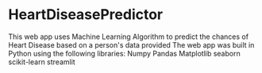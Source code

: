 # HeartDiseasePredictor
This web app uses Machine Learning Algorithm to predict the chances of Heart Disease based on a person's data provided
The web app was built in Python using the following libraries:
Numpy
Pandas
Matplotlib
seaborn
scikit-learn
streamlit
